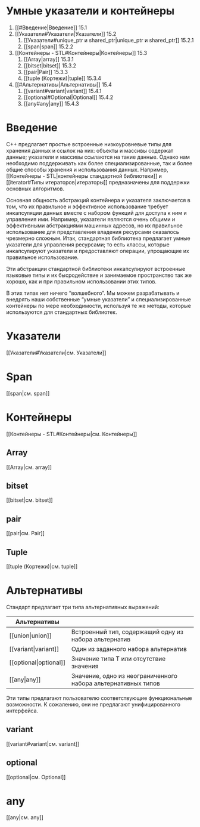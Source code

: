 # Умные указатели и контейнеры

1. [[#Введение|Введение]] 15.1
2. [[Указатели#Указатели|Указатели]] 15.2
	1. [[Указатели#unique_ptr и shared_ptr|unique_ptr и shared_ptr]] 15.2.1
	2. [[span|span]] 15.2.2
3. [[Контейнеры - STL#Контейнеры|Контейнеры]] 15.3
	1. [[Array|array]] 15.3.1
	2. [[bitset|bitset]] 15.3.2
	3. [[pair|Pair]] 15.3.3
	4. [[tuple (Кортежи)|tuple]] 15.3.4
4. [[#Альтернативы|Альтернативы]] 15.4
	1. [[variant#variant|variant]] 15.4.1
	2. [[optional#Optional|Optional]] 15.4.2
	3. [[any#any|any]] 15.4.3

# Введение

C++ предлагает простые встроенные низкоуровневые типы для хранения данных и ссылок на них: объекты и массивы содержат данные; указатели и массивы ссылаются на такие данные. Однако нам необходимо поддерживать как более специализированные, так и более общие способы хранения и использования данных. Например, [[Контейнеры - STL|контейнеры стандартной библиотеки]] и [[iterator#Типы итераторов|итераторы]] предназначены для поддержки основных алгоритмов.

Основная общность абстракций контейнера и указателя заключается в том, что их правильное и эффективное использование требует инкапсуляции данных вместе с набором функций для доступа к ним и управления ими. Например, указатели являются очень общими и эффективными абстракциями машинных адресов, но их правильное использование для представления владения ресурсами оказалось чрезмерно сложным. Итак, стандартная библиотека предлагает умные указатели для управления ресурсами; то есть классы, которые инкапсулируют указатели и предоставляют операции, упрощающие их правильное использование.

Эти абстракции стандартной библиотеки инкапсулируют встроенные языковые типы и их бысродействие и занимаемое пространство так же хорошо, как и при правильном использовании этих типов.

В этих типах нет ничего “волшебного”. Мы можем разрабатывать и внедрять наши собственные “умные указатели” и специализированные контейнеры по мере необходимости, используя те же методы, которые используются для стандартных библиотек.

# Указатели

[[Указатели#Указатели|см. Указатели]] 

# Span 

[[span|см. span]]

# Контейнеры

[[Контейнеры - STL#Контейнеры|см. Контейнеры]]

## Array

[[Array|см. array]]

## bitset

[[bitset|см. bitset]]

## pair

[[pair|см. Pair]]

## Tuple

[[tuple (Кортежи)|см. tuple]]

# Альтернативы

Стандарт предлагает три типа альтернативных выражений:

| Альтернативы              |                                                               |
| ------------------------- | ------------------------------------------------------------- |
| [[union\|union]]          | Встроенный тип, содержащий одну из набора альтернатив         |
| [[variant\|variant<T>]]   | Один из заданного набора альтернатив                          |
| [[optional\|optional<T>]] | Значение типа T или отсутствие значения                       |
| [[any\|any]]              | Значение, одно из неограниченного набора альтернативных типов |

Эти типы предлагают пользователю соответствующие функциональные возможности. К сожалению, они не предлагают унифицированного интерфейса.

## variant

[[variant#variant|см. variant]]

## optional

[[optional|см. Optional]]

# any

[[any|см. any]]

